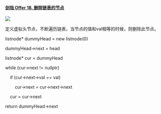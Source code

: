 #### [剑指 Offer 18. 删除链表的节点](https://leetcode.cn/problems/shan-chu-lian-biao-de-jie-dian-lcof/)

![](C:\Users\Administrator\AppData\Roaming\marktext\images\2022-08-02-15-29-38-image.png)

定义虚拟头节点，不断遍历链表，当节点的值和val相等的时候，则删除此节点。

listnode* dummyHead = new listnode(0)

dummyHead->next = head

listnode* cur = dummyHead

while (cur->next != nullptr) 

    if (cur->next->val == val) 

        cur->next = cur->next->next

    cur = cur->next

return dummyHead->next            
